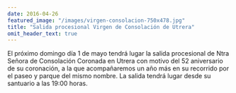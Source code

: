 ```yaml
---
date: 2016-04-26
featured_image: "/images/virgen-consolacion-750x478.jpg"
title: "Salida procesional Virgen de Consolación de Utrera"
omit_header_text: true
---
```


El próximo domingo día 1 de mayo tendrá lugar la salida procesional de Ntra Señora de Consolación Coronada en Utrera con motivo del 52 aniversario de su coronación, a la que acompañaremos un año más en su recorrido por el paseo y parque del mismo nombre. La salida tendrá lugar desde su santuario a las 19:00 horas.
